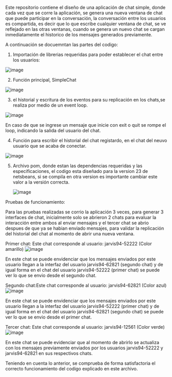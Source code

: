 Este repositorio contiene el diseño de una aplicación de chat simple, donde cada vez que se corre la aplicación, se genera una nueva ventana de chat que puede participar en la conversación, la conversación entre los usuarios es compartida, es decir que lo que escribe cualquier ventana de chat, se ve reflejado en las otras ventanas, cuando se genera un nuevo chat se cargan inmediatamente el historico de los mensajes generados previamente.

A continuación se docuemntan las partes del codigo:

1) Importación de librerias requeridas para poder establecer el chat entre los usuarios:

 ![image](https://github.com/user-attachments/assets/4d3e6d48-93a6-43a8-9a9a-b2fa27bd9374)

2) Función principal, SimpleChat

 ![image](https://github.com/user-attachments/assets/26b11bdd-2a0b-4d21-a7ca-465f22aed1f4)


3) el historial y escritura de los eventos para su replicación en los chats,se realiza por medio de un event loop.

 ![image](https://github.com/user-attachments/assets/84ae37bb-4689-4c30-aa74-b8bda4a33d64)

En caso de que se ingrese un mensaje que inicie con exit o quit se rompe el loop, indicando la salida del usuario del chat.

4) Función para escribir el historial del chat registardo, en el chat del neuvo usuario que se acaba de conectar.

 ![image](https://github.com/user-attachments/assets/54e8a4a0-7b1c-4bb0-8ea2-2c295178b841)

5) Archivo pom, donde estan las dependencias requeridas y las especificaciones, el codigo esta diseñado para la version 23 de netsbeans, si se compila en otra version es importante cambiar este valor a la versión correcta.

   ![image](https://github.com/user-attachments/assets/5ae6f2fc-3c9a-4aeb-9bea-35f34ea6fcd7)

Pruebas de funcionamiento:

Para las pruebas realizadas se corrio la aplicación 3 veces, para generar 3 interfaces de chat, inicialmente solo se abrieron 2 chats para evaluar la interacción entre ambos al enviar mensajes y el tercer chat se abrio despues de que ya se habian enviado mensajes, para validar la replicación del historial del chat al momento de abrir una nueva ventana.

Primer chat: Este chat corresponde al usuario: jarvis94-52222 (Color amarillo)
![image](https://github.com/user-attachments/assets/13aa3105-b8ea-4cb9-bd5c-01ba3935e4ea)

En este chat se puede envidenciar que los mensajes enviados por este usuario llegan a la interfaz del usuario jarvis94-62821 (segundo chat) y de igual forma en el chat del usuario jarvis94-52222 (primer chat) se puede ver lo que se envio desde el segundo chat.

Segundo chat:Este chat corresponde al usuario: jarvis94-62821 (Color azul)
![image](https://github.com/user-attachments/assets/8866d40a-e974-4fcc-a7da-3a7aa4fb1135)

En este chat se puede envidenciar que los mensajes enviados por este usuario llegan a la interfaz del usuario jarvis94-52222 (primer chat) y de igual forma en el chat del usuario jarvis94-62821 (segundo chat) se puede ver lo que se envio desde el primer chat.

Tercer chat: Este chat corresponde al usuario: jarvis94-12561 (Color verde)
![image](https://github.com/user-attachments/assets/acfdd5ff-6a9e-45b2-872f-e4ff4a9c9cda)

En este chat se puede evidenciar que al momento de abrirlo se actualiza con los mensajes previamente enviados por los usuarios jarvis94-52222 y jarvis94-62821 en sus respectivos chats.

Teniendo en cuenta lo anterior, se comprueba de forma satisfactoria el correcto funcionamiento del codigo explicado en este archivo.

 
